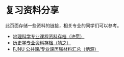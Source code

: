 # 复习资料分享
此页面存储一些资料的链接，相关专业的同学们可以参考。

- [地理科学专业课程资料存档（许愿）](https://geo.nekoark.com/)
- [历史学专业资料存档（靖之）](https://github.com/FutabaMashiro/FJNU-History)
- [FJNU 公共课/专业课历届材料汇总（炳源）](https://urn6kr6xmx.feishu.cn/wiki/space/7451266399026987011?ccm_open_type=lark_wiki_spaceLink&open_tab_from=wiki_home)